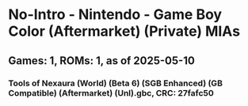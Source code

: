 # No-Intro - Nintendo - Game Boy Color (Aftermarket) (Private) MIAs
## Games: 1, ROMs: 1, as of 2025-05-10

### Tools of Nexaura (World) (Beta 6) (SGB Enhanced) (GB Compatible) (Aftermarket) (Unl).gbc, CRC: 27fafc50
